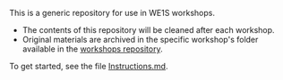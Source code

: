 This is a generic repository for use in WE1S workshops.

- The contents of this repository will be cleaned after each workshop.
- Original materials are archived in the specific workshop's folder available in the [workshops repository](https://github.com/whatevery1says/workshops).

To get started, see the file [Instructions.md](Instructions.md).

